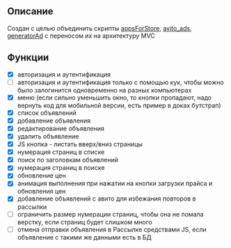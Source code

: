 ## Описание

Создан с целью объединить скрипты [appsForStore](https://github.com/grigoryMovchan/appsForStore), 
[avito_ads](https://github.com/grigoryMovchan/avito_ads), [generatorAd](https://github.com/grigoryMovchan/generatorAd) 
с переносом их на архитектуру MVC

## Функции
- [x] авторизация и аутентификация
- [ ] авторизация и аутентификация только с помощью кук, чтобы можно было залогинится одновременно на разных компьютерах 
- [x] меню (если сильно уменьшить окно, то кнопки пропадают, надо вернуть код для мобильной версии, есть пример в доках бутстрап)
- [x] список объявлений
- [x] добавление объявления
- [x] редактирование объявления
- [x] удалить объявление
- [x] JS кнопка - листать вверх/вниз страницы
- [x] нумерация страниц в списке
- [x] поиск по заголовкам объявлений
- [x] нумерация страниц в поиске
- [x] обновление цен
- [x] анимация выполнения при нажатии на кнопки загрузки прайса и обновления цен
- [x] добавление объявлений с авито для избежания повторов в рассылки
- [ ] ограничить размер нумерации страниц, чтобы она не ломала верстку, если страниц будет слишком много
- [ ] отмена отправки объявления в Рассылке средствами JS, если объявление с такими же данными есть в БД